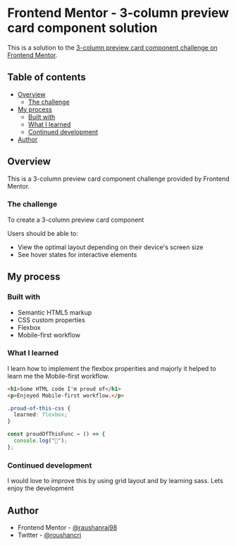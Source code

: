 # Frontend Mentor - 3-column preview card component solution

This is a solution to the [3-column preview card component challenge on Frontend Mentor](https://www.frontendmentor.io/challenges/3column-preview-card-component-pH92eAR2-).

## Table of contents

- [Overview](#overview)
  - [The challenge](#the-challenge)
- [My process](#my-process)
  - [Built with](#built-with)
  - [What I learned](#what-i-learned)
  - [Continued development](#continued-development)
- [Author](#author)

## Overview

This is a 3-column preview card component challenge provided by Frontend Mentor.

### The challenge

To create a 3-column preview card component

Users should be able to:

- View the optimal layout depending on their device's screen size
- See hover states for interactive elements

## My process

### Built with

- Semantic HTML5 markup
- CSS custom properties
- Flexbox
- Mobile-first workflow

### What I learned

I learn how to implement the flexbox properities and majorly it helped to learn me the Mobile-first workflow.

```html
<h1>Some HTML code I'm proud of</h1>
<p>Enjoyed Mobile-first workflow.</p>
```

```css
.proud-of-this-css {
  learned: flexbox;
}
```

```js
const proudOfThisFunc = () => {
  console.log("🎉");
};
```

### Continued development

I would love to improve this by using grid layout and by learning sass.
Lets enjoy the development

## Author

- Frontend Mentor - [@raushanraj98](https://www.frontendmentor.io/profile/raushanraj98)
- Twitter - [@roushancri](https://www.twitter.com/roushancri)

